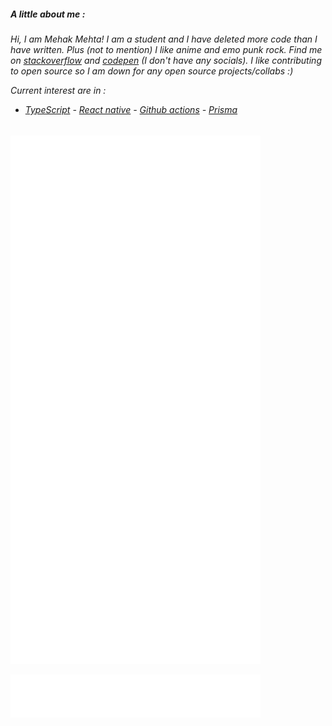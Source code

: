 

<h5 align ="left">A little about me :</h5>
<h6 class = "styling"> Hi, I am Mehak Mehta! I am a student and I have deleted more code than I have written. Plus (not to mention) I like anime and emo punk rock. Find me on <a href="https://stackoverflow.com/users/15813824/mehakmehta"> stackoverflow</a> and <a href="https://codepen.io/mehak-mehta">codepen</a> (I don't have any socials). I like contributing to open source so I am down for any open source projects/collabs :) 
  
  Current interest are in :  
   - <a href="https://www.typescriptlang.org">TypeScript</a> - <a href="https://reactnative.dev">React native</a> -  <a href="https://docs.github.com/en/actions">Github actions</a> -  <a href="https://www.prisma.io">Prisma</a></h6> 

[<img align="left" width="400" alt="🦑" src="https://github.com/Mehak-Mehta/Mehak-Mehta/blob/main/metrics.svg">](https://github.com/Mehak-Mehta/Mehak-Mehta)


[<img  width="400" alt="🦑" src= "https://github.com/Mehak-Mehta/Mehak-Mehta/blob/main/metrics.plugin.music.masteredd.svg">](https://github.com/Mehak-Mehta/Mehak-Mehta)



[<img  align = "left" width="400" alt="🦑" src= "https://github.com/Mehak-Mehta/Mehak-Mehta/blob/main/metrics.plugin.people.masteredd.svg">](https://github.com/Mehak-Mehta/Mehak-Mehta)
[<img align="left" width="400" alt="🦑" src= "https://github.com/Mehak-Mehta/Mehak-Mehta/blob/main/metrics.personal.habits.svg">](https://github.com/Mehak-Mehta/Mehak-Mehta)        
